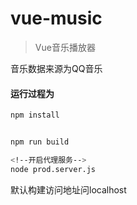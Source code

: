 # vue-music

> Vue音乐播放器

音乐数据来源为QQ音乐

#### 运行过程为


``` bash
npm install


npm run build

<!--开启代理服务-->
node prod.server.js
```

默认构建访问地址问localhost
